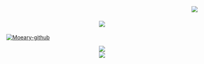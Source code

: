 <img align="right" src="https://visitor-badge.laobi.icu/badge?page_id=lightrain-a.lightrain-a" />
<h1 align="center">
    <img src="https://readme-typing-svg.herokuapp.com/?font=Righteous&size=35&center=true&vCenter=true&width=500&height=70&duration=4000&lines=此人真的很懒,啥都没留;" />
</h1>

[![Moeary-github](https://github-readme-stats.vercel.app/api?username=Moeary)](https://github.com/anuraghazra/github-readme-stats)

<div align="center"> <img src="https://github-readme-stats.vercel.app/api/top-langs/?username=Moeary&hide_title=true&hide_border=true&layout=compact&langs_count=6&text_color=000&icon_color=fff&bg_color=0,52fa5a,4dfcff,c64dff&theme=graywhite" /> </div>

<div align="center"> <img src="https://visitor-badge.glitch.me/badge?page_id=Moeary" /> </div>
